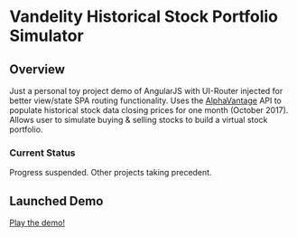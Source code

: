 # Vandelity Historical Stock Portfolio Simulator

Overview
--------

Just a personal toy project demo of AngularJS with UI-Router injected for better view/state SPA routing functionality. Uses the [AlphaVantage](https://alphavantage.co) API to populate historical stock data closing prices for one month (October 2017). Allows user to simulate buying & selling stocks to build a virtual stock portfolio.

### Current Status

Progress suspended. Other projects taking precedent.

Launched Demo
--------

[Play the demo!](https://rawgit.com/dexterford77/vandelity/master/index.html)